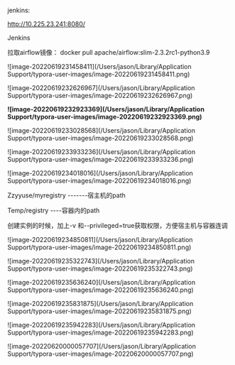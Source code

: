jenkins: 

http://10.225.23.241:8080/



Jenkins



拉取airflow镜像： docker pull apache/airflow:slim-2.3.2rc1-python3.9



![image-20220619231458411](/Users/jason/Library/Application Support/typora-user-images/image-20220619231458411.png)

![image-20220619232626967](/Users/jason/Library/Application Support/typora-user-images/image-20220619232626967.png)

**![image-20220619232923369](/Users/jason/Library/Application Support/typora-user-images/image-20220619232923369.png)**

![image-20220619233028568](/Users/jason/Library/Application Support/typora-user-images/image-20220619233028568.png)



![image-20220619233933236](/Users/jason/Library/Application Support/typora-user-images/image-20220619233933236.png)





![image-20220619234018016](/Users/jason/Library/Application Support/typora-user-images/image-20220619234018016.png)

Zzyyuse/myregistry -------宿主机的path

Temp/registry	----容器内的path

创建实例的时候，加上-v 和--privileged=true获取权限，方便宿主机与容器连调





![image-20220619234850811](/Users/jason/Library/Application Support/typora-user-images/image-20220619234850811.png)



![image-20220619235322743](/Users/jason/Library/Application Support/typora-user-images/image-20220619235322743.png)

![image-20220619235636240](/Users/jason/Library/Application Support/typora-user-images/image-20220619235636240.png)





![image-20220619235831875](/Users/jason/Library/Application Support/typora-user-images/image-20220619235831875.png)



![image-20220619235942283](/Users/jason/Library/Application Support/typora-user-images/image-20220619235942283.png)





![image-20220620000057707](/Users/jason/Library/Application Support/typora-user-images/image-20220620000057707.png)
